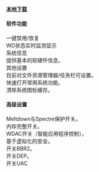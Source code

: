 #### [本地下载](https://rr.855955.xyz/Win11轻松设置.zip)
#### 软件功能
一键禁用/恢复  
WD状态实时监测显示  
系统信息  
提供基本的软硬件信息。  
其他设置  
目前对文件资源管理器/任务栏可设置。  
快速打开常用系统功能。  
清除系统图标缓存。  
#### 高级设置
Meltdown与Spectre保护开关。  
内存完整开关。  
WDAC开关（智能应用程序控制）。  
基于虚拟化的安全。  
开关BBR2。  
开关DEP。  
开关UAC  